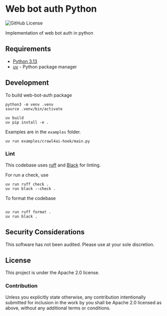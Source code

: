 # Web bot auth Python

![GitHub License](https://img.shields.io/github/license/cloudflareresearch/web-bot-auth)

Implementation of web bot auth in python

## Requirements

* [Python 3.13](https://www.python.org/downloads/)
* [uv](https://docs.astral.sh/uv/getting-started/installation/) - Python package manager

## Development

To build web-bot-auth package

```shell
python3 -m venv .venv
source .venv/bin/activate

uv build
uv pip install -e .
```

Examples are in the `examples` folder.

```shell
uv run examples/crawl4ai-hook/main.py
```

### Lint

This codebase uses [ruff](https://docs.astral.sh/ruff/) and [Black](https://black.readthedocs.io/en/stable/index.html) for linting.

For run a check, use

```shell
uv run ruff check .
uv run black --check .
```

To format the codebase

```shell

uv run ruff format .
uv run black .
```

## Security Considerations

This software has not been audited. Please use at your sole discretion.

## License

This project is under the Apache 2.0 license.

### Contribution

Unless you explicitly state otherwise, any contribution intentionally submitted for inclusion in the work by you shall be Apache 2.0 licensed as above, without any additional terms or conditions.
